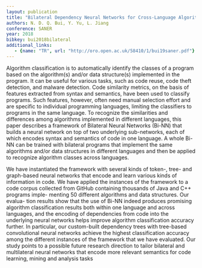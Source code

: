 ```yaml
---
layout: publication
title: "Bilateral Dependency Neural Networks for Cross-Language Algorithm Classification"
authors: N. D. Q. Bui, Y. Yu, L. Jiang
conference: SANER
year: 2018
bibkey: bui2018bilateral
additional_links:
   - {name: "TR", url: "http://oro.open.ac.uk/58410/1/bui19saner.pdf"}
---
```

Algorithm  classification  is  to  automatically  identify
the  classes  of  a  program  based  on  the  algorithm(s)  and/or  data
structure(s)  implemented  in  the  program.  It  can  be  useful  for
various tasks, such as code reuse, code theft detection, and malware detection. Code similarity metrics, on the basis of features
extracted from syntax and semantics, have been used to classify
programs.  Such  features,  however,  often  need  manual  selection
effort  and  are  specific  to  individual  programming  languages,
limiting  the  classifiers  to  programs  in  the  same  language.
To recognize the similarities and differences among algorithms
implemented   in   different   languages,   this   paper   describes   a
framework  of  Bilateral  Neural  Networks  (Bi-NN)  that  builds  a
neural  network  on  top  of  two  underlying  sub-networks,  each  of
which encodes syntax and semantics of code in one language. A
whole  Bi-NN  can  be  trained  with  bilateral  programs  that  implement the same algorithms and/or data structures in different
languages  and  then  be  applied  to  recognize  algorithm  classes
across  languages.

We  have  instantiated  the  framework  with  several  kinds  of
token-,  tree-  and  graph-based  neural  networks  that  encode  and
learn  various  kinds  of  information  in  code.  We  have  applied
the  instances  of  the  framework  to  a  code  corpus  collected  from
GitHub containing thousands of Java and C++ programs imple-
menting 50 different algorithms and data structures. Our evalua-
tion results show that the use of Bi-NN indeed produces promising
algorithm  classification  results  both  within  one  language  and
across  languages,  and  the  encoding  of  dependencies  from  code
into  the  underlying  neural  networks  helps  improve  algorithm
classification  accuracy  further.  In  particular,  our  custom-built
dependency trees with tree-based convolutional neural networks
achieve  the  highest  classification  accuracy  among  the  different
instances  of  the  framework  that  we  have  evaluated.  Our  study
points  to  a  possible  future  research  direction  to  tailor  bilateral
and  multilateral  neural  networks  that  encode  more  relevant
semantics  for  code  learning,  mining  and  analysis  tasks
